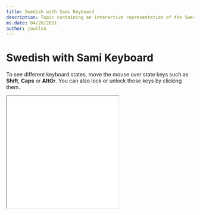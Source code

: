 ```yaml
--- 
title: Swedish with Sami Keyboard 
description: Topic containing an interactive representation of the Swedish with Sami Keyboard 
ms.date: 04/26/2021 
author: jowilco 
--- 
```

 
# Swedish with Sami Keyboard 
 
To see different keyboard states, move the mouse over state keys such as **Shift**, **Caps** or **AltGr**. You can also lock or unlock those keys by clicking them. 
 
<iframe src="kbdfi1_2.html" height="300"></iframe> 
